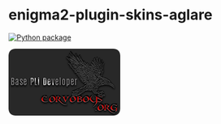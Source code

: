 # enigma2-plugin-skins-aglare

[![Python package](https://github.com/Belfagor2005/enigma2-plugin-skins-aglare/actions/workflows/pylint.yml/badge.svg)](https://github.com/Belfagor2005/enigma2-plugin-skins-aglare/actions/workflows/pylint.yml)



<img src="https://raw.githubusercontent.com/Belfagor2005/enigma2-plugin-skins-aglare/main/usr/share/enigma2/Aglare-FHD-PLI/picon_default.png?raw=true">

